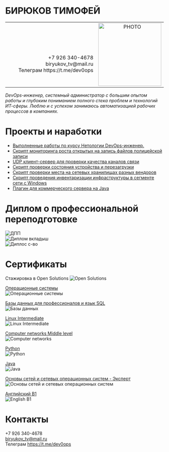 # БИРЮКОВ ТИМОФЕЙ   
<table border="0">
  <tr>
    <td  width="700" align="right">
      <br><br><br>
+7 926 340-4678<br>   
biryukov_tv@mail.ru<br>    
Телеграм https://t.me/dev0ops<br>    
    </td>
    <td width="200"  align="center">
<img src="doc/photo.jpeg" alt="PHOTO" allign="right" height="200"/>
    </td>
  </tr>
<table>

*DevOps-инженер, системный администратор с большим опытом работы и глубоким пониманием полного стека проблем и технологий ИТ-сферы. Люблю и с успехом занимаюсь автоматизацией рабочих процессов в компаниях.*
  
# Проекты и наработки
- [Выполненные работы по курсу Нетологии DevOps-инженер.](https://github.com/Dok-dev/devops-netology)    
- [Скрипт мониторинга роста открытых на запись файлов полицейской записи](https://github.com/Dok-dev/CamsChecker)    
- [UDP клиент-сервер для проверки качества каналов связи](https://github.com/Dok-dev/UDP-client-server)    
- [Скрипт проверки состояния устройства и перезагрузки](https://github.com/Dok-dev/TelnetRobot)    
- [Скрипт проверки места на сетевых хранилищах разных вендоров](https://github.com/Dok-dev/Scripting/tree/main/Python/storage-report)
- [Скрипт проведения инвентаризации инфраструктуры в сегменте сети с Windows](https://github.com/Dok-dev/Scripting/tree/main/PowerShell%26WMI/Inventorysation)
- [Плагин для коммерческого сервера на Java](https://github.com/Dok-dev/Regenerator)    

# Диплом о профессиональной переподготовке    
![ДПП](doc/diplom.jpg)    
![Диплом вкладыш](doc/diplom_vkladish.jpg)    
![Диплос с-во](doc/devops.png)    
  
# Сертификаты
Стажировка в Open Solutions
![Open Solutions](doc/OpenSolutions.jpg)

[Операционные системы](https://gb.ru/certificates/1038904.en)    
![Операционные системы](doc/OS.PNG)    

[Базы данных для профессионалов и язык SQL](https://gb.ru/certificates/561250.en)   
![Базы данных](doc/databases.png)    

[Linux Intermediate](https://gb.ru/certificates/1042547.en)   
![Linux Intermediate](doc/linux.png)    

[Computer networks Middle level](https://gb.ru/certificates/548850.en)   
![Computer networks](doc/networks.png)    

[Python](https://gb.ru/certificates/1041485.en)   
![Python](doc/python.png)    

[Java](https://gb.ru/certificates/548878.en)   
![Java](doc/java.png)    

[Основы сетей и сетевых операционных систем - Эксперт](http://www.specialist.ru/testrun/result/2912063)   
![Основы сетей и сетевых операционных систем](net-test.png)    

[Английский B1](https://gb.ru/certificates/1041073.en)   
![English B1](doc/english.png)    

# Контакты
 +7 926 340-4678   
biryukov_tv@mail.ru    
Телеграм https://t.me/dev0ops    
